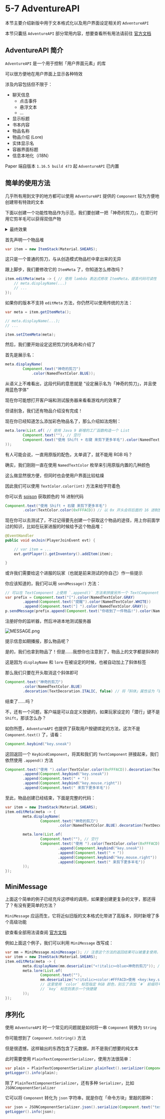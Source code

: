 # 5-7 AdventureAPI

本节主要介绍新版中用于文本格式化以及用户界面设定相关的 `AdventureAPI`

本节只囊括 `AdventureAPI` 部分常用内容，想要查看所有用法请前往 [官方文档](https://docs.advntr.dev/)

## AdventureAPI 简介

`AdventureAPI` 是一个用于控制「用户界面元素」的库

可以很方便地在用户界面上显示各种特效

涉及内容包括但不限于：

- 聊天信息
  - 点击事件
  - 悬浮文本
  - ...
- 显示标题
- 书本内容
- 物品名称
- 物品介绍 (Lore)
- 实体显示名
- 容器界面标题
- 信息本地化（i18N）

Paper 端自版本 `1.16.5 build 473` 起 `AdventureAPI` 已内置

## 简单的使用方法

几乎所有用到文字的地方都可以使用 `AdventureAPI` 提供的 `Component` 较为方便地创建带有特效的文本

下面以创建一个功能性物品作为示范，我们要创建一把「神奇的剪刀」，在潜行时用它剪羊毛可以获得双倍产物

<details>
<summary>最终效果</summary>

![ITEM_ORIG.png](https://s2.loli.net/2023/07/21/EVtL3UwZmJMoTHl.png)

其中「左Shift」跟随客户端的「潜行」键设定

如果客户端的「潜行」键是「左Alt」，那么物品也会自动变为下面这个样子：

![ITEM_MOD.png](https://s2.loli.net/2023/07/21/szbGDyp2AjtC8uP.png)

</details>

首先声明一个物品堆

```java
var item = new ItemStack(Material.SHEARS);
```

这只是一个普通的剪刀，与从创造模式物品栏中拿出来的无异

跟上脚步，我们要修改它的 `ItemMeta` 了，你知道怎么修改吗？

```java
item.editMeta(meta -> { // 使用 lambda 表达式修改 ItemMeta，提高代码可读性
    // meta.displayName(...)
    // ...
});
```

如果你的版本不支持 `editMeta` 方法，你仍然可以使用传统的方法：

```java
var meta = item.getItemMeta();

// meta.displayName(...);
// ...

item.setItemMeta(meta);
```

然后，我们要开始设定这把剪刀的名称和介绍了

首先是展示名：

```java
meta.displayName(
        Component.text("神奇的剪刀")
            .color(NamedTextColor.BLUE));
```

从语义上不难看出，这段代码的意思就是 “设定展示名为「神奇的剪刀」，并且使用蓝色字体”

现在你可能想打开客户端和测试服务器来看看游戏内的效果了

但请别急，我们还有物品介绍没有完成！

现在你已经知道怎么添加彩色物品名了，那么介绍如法炮制：

```java
meta.lore(List.of( // 使用 Java 9 新增的工厂函数构造一个 List
        Component.text(""), // 空行
        Component.text("使用 Shift + 右键 来剪下更多羊毛").color(NamedTextColor.YELLOW)
));
```

有人可能会说，一直用原版的配色，太单调了，就不能用 RGB 吗？

确实，我们刚刚一直在使用 `NamedTextColor` 枚举来引用原版内置的几种颜色

这么做显然很方便，但同时也会使用户界面比较枯燥

因此我们可以使用 `TextColor.color(int)` 方法来给字符着色

你可以去 [sojson](https://www.sojson.com/rgb.html) 获取颜色的 16 进制代码

```java
Component.text("使用 Shift + 右键 来剪下更多羊毛")
        .color(TextColor.color(0xFFFACD)) // 以 0x 开头会将后面的 16 进制整数转换成 10 进制
```

现在你可以去测试了，不过记得要先创建一个获取这个物品的途径，用上你前面学过的知识，比如在玩家进服的时候给予这个物品堆：

```java
@EventHandler
public void onJoin(PlayerJoinEvent evt) {

    // var item = ...
    evt.getPlayer().getInventory().addItem(item);

}
```

或许我们需要给这个进服的玩家（也就是前来测试的你自己）作一些提示

你应该知道的，我们可以用 `sendMessage()` 方法：

```java
// 可以在 TextComponent 上使用 `.append()` 方法来拼接另外一个 TextComponent
var prefix = Component.text("[").color(NamedTextColor.GRAY)
        .append(Component.text("提醒").color(NamedTextColor.WHITE))
        .append(Component.text("] ").color(NamedTextColor.GRAY));
p.sendMessage(prefix.append(Component.text("你收到了一件物品!").color(NamedTextColor.YELLOW)));
```

注册好你的监听器，然后冲进本地测试服务器

![MESSAGE.png](https://s2.loli.net/2023/07/21/R4CGpBg38encyZ1.png)

提示信息如期播报，那么物品呢？

是的，我们也拿到物品了！但是......我想你也注意到了，物品上的文字都是斜体的

这是因为 `displayName` 和 `lore` 在被设定的时候，也被自动加上了斜体标签

那么我们只要在开头取消这个斜体即可

```java
Component.text("神奇的剪刀")
        .color(NamedTextColor.BLUE)
        .decoration(TextDecoration.ITALIC, false) // 将「斜体」属性设为「假」
```

结束了......吗？

不，还有一个问题，客户端是可以自定义按键的，如果玩家设定的「潜行」键不是 `Shift`，那该怎么办？

如你所愿，`AdventureAPI` 也提供了获取用户按键绑定的方法，这次不是 `Component.text()` 了，请看：

```java
Component.keybind("key.sneak")
```

这回返回一个 `KeybindComponent`，将其和我们的 `TextComponent` 拼接起来，我们依然使用 `.append()` 方法

```java
Component.text("使用 ").color(TextColor.color(0xFFFACD)).decoration(TextDecoration.ITALIC, false)
        .append(Component.keybind("key.sneak"))
        .append(Component.text(" + "))
        .append(Component.keybind("key.mouse.right"))
        .append(Component.text(" 来剪下更多羊毛"))
```

至此，物品创建已经结束，下面是完整的代码：

```java
var item = new ItemStack(Material.SHEARS);
item.editMeta(meta -> {
        meta.displayName(
                Component.text("神奇的剪刀")
                        .color(NamedTextColor.BLUE).decoration(TextDecoration.ITALIC, false));

        meta.lore(List.of(
                Component.text(""), // 空行
                Component.text("使用 ").color(TextColor.color(0xFFFACD)).decoration(TextDecoration.ITALIC, false)
                        .append(Component.keybind("key.sneak"))
                        .append(Component.text(" + "))
                        .append(Component.keybind("key.mouse.right"))
                        .append(Component.text(" 来剪下更多羊毛"))
        ));
});
```

## MiniMessage

上面这个简单的例子已经充斥这啰嗦的调用，如果要创建更复杂的文字，那还得了？有没有更简单的方法？

`MiniMessage` 应运而生，它将近似旧版的文本格式化带进了高版本，同时新增了多个高级功能

欲查看全部用法请查阅 [官方文档](https://docs.advntr.dev/minimessage/format.html)

例如上面这个例子，我们可以利用 `MiniMessage` 改写成：

```java
var mm = MiniMessage.miniMessage(); // 注意这个方法的返回结果可以被重复使用，建议将其放在插件主类中作为静态字段来避免重复创建 `MiniMessage` 对象
var item = new ItemStack(Material.SHEARS);
item.editMeta(meta -> {
        meta.displayName(mm.deserialize("<!italic><blue>神奇的剪刀")); // `!` 表示否定，即取消「斜体」效果
        meta.lore(List.of(
                Component.text(""),
                mm.deserialize("<!italic><color:#FFFACD>使用 <key:key.sneak> + <key:key.mouse.right> 来剪下更多羊毛")
                // 这里使用 `color` 标签指定 RGB 颜色，别忘了添加 `#` 前缀符号
                // `key` 标签则表示一个快捷键
        ));
});
```

## 序列化

使用 `AdventureAPI` 时一个常见的问题就是如何将一串 `Component` 转换为 `String`

你可能想到了 `Component.toString()` 方法

但是很遗憾，这样输出的东西包含了元数据，并不是我们想要的纯文本

此时需要使用 `PlainTextComponentSerializer`，使用方法很简单：

```java
var plain = PlainTextComponentSerializer.plainText().serializer(Component.text("test"));
getLogger().info(plain);
```

除了 `PlainTextComponentSerializer`，还有多种 `Serializer`，比如 `JSONComponentSerializer`

它可以将 `Component` 转化为 `json` 字符串，就是你在「命令方块」里敲的那种：

```java
var json = JSONComponentSerializer.json().serialize(Component.text("test").color(NamedTextColor.BLUE));
getLogger().info(json);
```
